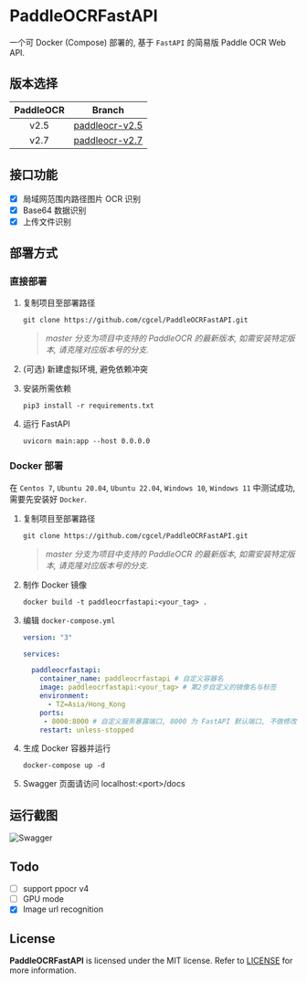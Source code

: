 # PaddleOCRFastAPI

一个可 Docker (Compose) 部署的, 基于 `FastAPI` 的简易版 Paddle OCR Web API.

## 版本选择

| PaddleOCR | Branch |
| :--: | :--: |
| v2.5 | [paddleocr-v2.5](https://github.com/cgcel/PaddleOCRFastAPI/tree/paddleocr-v2.5) |
| v2.7 | [paddleocr-v2.7](https://github.com/cgcel/PaddleOCRFastAPI/tree/paddleocr-v2.7) |

## 接口功能

- [x] 局域网范围内路径图片 OCR 识别
- [x] Base64 数据识别
- [x] 上传文件识别

## 部署方式

### 直接部署

1. 复制项目至部署路径

   ```shell
   git clone https://github.com/cgcel/PaddleOCRFastAPI.git
   ```

   > *master 分支为项目中支持的 PaddleOCR 的最新版本, 如需安装特定版本, 请克隆对应版本号的分支.*

2. (可选) 新建虚拟环境, 避免依赖冲突
3. 安装所需依赖

   ```shell
   pip3 install -r requirements.txt
   ```

4. 运行 FastAPI

   ```shell
   uvicorn main:app --host 0.0.0.0
   ```

### Docker 部署

在 `Centos 7`, `Ubuntu 20.04`, `Ubuntu 22.04`, `Windows 10`, `Windows 11` 中测试成功, 需要先安装好 `Docker`.

1. 复制项目至部署路径

   ```shell
   git clone https://github.com/cgcel/PaddleOCRFastAPI.git
   ```

   > *master 分支为项目中支持的 PaddleOCR 的最新版本, 如需安装特定版本, 请克隆对应版本号的分支.*

2. 制作 Docker 镜像

   ```shell
   docker build -t paddleocrfastapi:<your_tag> .
   ```

3. 编辑 `docker-compose.yml`

   ```yaml
   version: "3"

   services:

     paddleocrfastapi:
       container_name: paddleocrfastapi # 自定义容器名
       image: paddleocrfastapi:<your_tag> # 第2步自定义的镜像名与标签
       environment:
         - TZ=Asia/Hong_Kong
       ports:
        - 8000:8000 # 自定义服务暴露端口, 8000 为 FastAPI 默认端口, 不做修改
       restart: unless-stopped
   ```

4. 生成 Docker 容器并运行

   ```shell
   docker-compose up -d
   ```

5. Swagger 页面请访问 localhost:\<port\>/docs

## 运行截图

![Swagger](https://raw.githubusercontent.com/cgcel/PaddleOCRFastAPI/dev/screenshots/Swagger.png)

## Todo

- [ ] support ppocr v4
- [ ] GPU mode
- [x] Image url recognition

## License

**PaddleOCRFastAPI** is licensed under the MIT license. Refer to [LICENSE](https://github.com/cgcel/PaddleOCRFastAPI/blob/master/LICENSE) for more information.
